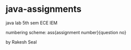 # java-assignments
java lab 5th sem
ECE IEM

numbering scheme:  ass{assignment number}{question no}

by Rakesh Seal
